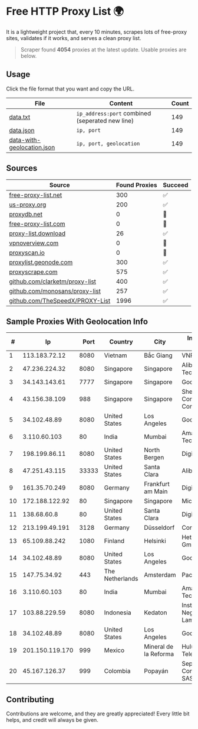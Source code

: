
# Free HTTP Proxy List 🌍

It is a lightweight project that, every 10 minutes, scrapes lots of free-proxy sites, validates if it works, and serves a clean proxy list.


> Scraper found **4054** proxies at the latest update. Usable proxies are below.

## Usage

Click the file format that you want and copy the URL.


|File|Content|Count|
|----|-------|-----|
|[data.txt](https://raw.githubusercontent.com/themiralay/Proxy-List-World/master/data.txt)|`ip_address:port` combined (seperated new line)|149|
|[data.json](https://raw.githubusercontent.com/themiralay/Proxy-List-World/master/data.json)|`ip, port`|149|
|[data-with-geolocation.json](https://raw.githubusercontent.com/themiralay/Proxy-List-World/master/data-with-geolocation.json)|`ip, port, geolocation`|149|

## Sources

|Source|Found Proxies|Succeed|
|------|-------------|-------|
|[free-proxy-list.net](https://free-proxy-list.net)|300|✅|
|[us-proxy.org](https://www.us-proxy.org)|200|✅|
|[proxydb.net](http://proxydb.net)|0|🚫|
|[free-proxy-list.com](https://free-proxy-list.com/?page=&port=&type%5B%5D=http&type%5B%5D=https&up_time=0&search=Search)|0|🚫|
|[proxy-list.download](https://www.proxy-list.download/HTTP)|26|✅|
|[vpnoverview.com](https://vpnoverview.com/privacy/anonymous-browsing/free-proxy-servers)|0|🚫|
|[proxyscan.io](https://www.proxyscan.io)|0|🚫|
|[proxylist.geonode.com](https://proxylist.geonode.com/api/proxy-list?limit=300&page=1&sort_by=lastChecked&sort_type=desc&protocols=http,https)|300|✅|
|[proxyscrape.com](https://api.proxyscrape.com/v2/?request=displayproxies&protocol=http&timeout=10000&country=all&ssl=all&anonymity=all)|575|✅|
|[github.com/clarketm/proxy-list](https://raw.githubusercontent.com/clarketm/proxy-list/master/proxy-list-raw.txt)|400|✅|
|[github.com/monosans/proxy-list](https://raw.githubusercontent.com/monosans/proxy-list/main/proxies/http.txt)|257|✅|
|[github.com/TheSpeedX/PROXY-List](https://raw.githubusercontent.com/TheSpeedX/PROXY-List/master/http.txt)|1996|✅|


## Sample Proxies With Geolocation Info

|#|Ip|Port|Country|City|Internet Service Provider|
|-|--|----|-------|----|-------------------------|
|1|113.183.72.12|8080|Vietnam|Bắc Giang|VNPT|
|2|47.236.224.32|8080|Singapore|Singapore|Alibaba (US) Technology Co., Ltd.|
|3|34.143.143.61|7777|Singapore|Singapore|Google LLC|
|4|43.156.38.109|988|Singapore|Singapore|Shenzhen Tencent Computer Systems Company Limited|
|5|34.102.48.89|8080|United States|Los Angeles|Google LLC|
|6|3.110.60.103|80|India|Mumbai|Amazon Technologies Inc.|
|7|198.199.86.11|8080|United States|North Bergen|DigitalOcean, LLC|
|8|47.251.43.115|33333|United States|Santa Clara|Alibaba Cloud LLC|
|9|161.35.70.249|8080|Germany|Frankfurt am Main|DigitalOcean, LLC|
|10|172.188.122.92|80|Singapore|Singapore|Microsoft|
|11|138.68.60.8|80|United States|Santa Clara|DigitalOcean, LLC|
|12|213.199.49.191|3128|Germany|Düsseldorf|Contabo GmbH|
|13|65.109.88.242|1080|Finland|Helsinki|Hetzner Online GmbH|
|14|34.102.48.89|8080|United States|Los Angeles|Google LLC|
|15|147.75.34.92|443|The Netherlands|Amsterdam|Packet Host, Inc.|
|16|3.110.60.103|80|India|Mumbai|Amazon Technologies Inc.|
|17|103.88.229.59|8080|Indonesia|Kedaton|Institut Agama Islam Negeri Raden Intan Lampung|
|18|34.102.48.89|8080|United States|Los Angeles|Google LLC|
|19|201.150.119.170|999|Mexico|Mineral de la Reforma|Hulux Telecomunicaciones|
|20|45.167.126.37|999|Colombia|Popayán|Sepcom Comunicaciones SAS|



## Contributing

Contributions are welcome, and they are greatly appreciated! Every
little bit helps, and credit will always be given.

